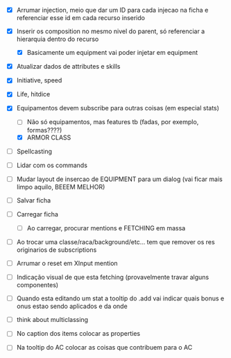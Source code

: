 - [x] Arrumar injection, meio que dar um ID para cada injecao na ficha e referenciar esse id em cada recurso inserido
- [x] Inserir os composition no mesmo nivel do parent, só referenciar a hierarquia dentro do recurso
  - [x] Basicamente um equipment vai poder injetar em equipment

- [x] Atualizar dados de attributes e skills
- [x] Initiative, speed
- [x] Life, hitdice

- [x] Equipamentos devem subscribe para outras coisas (em especial stats)
  - [ ] Não só equipamentos, mas features tb (fadas, por exemplo, formas????)
  - [x] ARMOR CLASS

- [ ] Spellcasting

- [ ] Lidar com os commands

- [ ] Mudar layout de insercao de EQUIPMENT para um dialog (vai ficar mais limpo aquilo, BEEEM MELHOR)

- [ ] Salvar ficha
- [ ] Carregar ficha
  - [ ] Ao carregar, procurar mentions e FETCHING em massa

- [ ] Ao trocar uma classe/raca/background/etc... tem que remover os res originarios de subscriptions
- [ ] Arrumar o reset em XInput mention
- [ ] Indicação visual de que esta fetching (provavelmente travar alguns componentes)
- [ ] Quando esta editando um stat a tooltip do .add vai indicar quais bonus e onus estao sendo aplicados e da onde
- [ ] think about multiclassing
- [ ] No caption dos items colocar as properties
- [ ] Na tooltip do AC colocar as coisas que contribuem para o AC